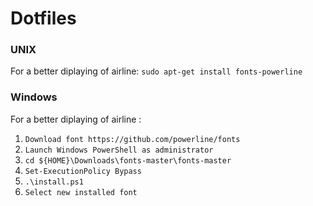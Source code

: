 # Dotfiles

### UNIX
For a better diplaying of airline: `sudo apt-get install fonts-powerline`


### Windows
For a better diplaying of airline :

1. `Download font https://github.com/powerline/fonts`
2. `Launch Windows PowerShell as administrator`
3. `cd ${HOME}\Downloads\fonts-master\fonts-master`
4. `Set-ExecutionPolicy Bypass`
5. `.\install.ps1`
6. `Select new installed font`
